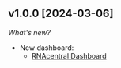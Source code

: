 ## v1.0.0 [2024-03-06]

_What's new?_

- New dashboard:
  - [RNAcentral Dashboard](https://hub.powerpipe.io/mods/turbot/powerpipe-mod-rnacentral/dashboard.rnacentral)
